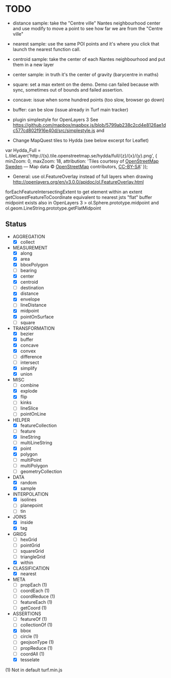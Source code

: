 # TODO

* distance sample: take the "Centre ville" Nantes neighbourhood center and use modify to move a point to see how far we are from the "Centre ville"
* nearest sample: use the same POI points and it's where you click that launch the nearest function call.
* centroid sample: take the center of each Nantes neighbourhood and put them in a new layer
* center sample: in truth it's the center of gravity (barycentre in maths)
* square: set a max extent on the demo. Demo can failed because with sync, sometimes out of bounds and failed assertion.
* concave: issue when some hundred points (too slow, browser go down)
* buffer: can be slow (issue already in Turf main tracker)

* plugin simplestyle for OpenLayers 3 See https://github.com/mapbox/mapbox.js/blob/5799ab238c2cd4e8126ae1dc577cd802f916e40d/src/simplestyle.js and

* Change MapQuest tiles to Hydda (see below excerpt for Leaflet)

var Hydda_Full = L.tileLayer('http://{s}.tile.openstreetmap.se/hydda/full/{z}/{x}/{y}.png', {
  minZoom: 0,
  maxZoom: 18,
  attribution: 'Tiles courtesy of <a href="http://openstreetmap.se/" target="_blank">OpenStreetMap Sweden</a> &mdash; Map data &copy; <a href="http://openstreetmap.org">OpenStreetMap</a> contributors, <a href="http://creativecommons.org/licenses/by-sa/2.0/">CC-BY-SA</a>'
});

* General: use ol.FeatureOverlay instead of full layers when drawing http://openlayers.org/en/v3.0.0/apidoc/ol.FeatureOverlay.html

forEachFeatureIntersectingExtent to get element within an extent
getClosestFeatureToCoordinate equivalent to nearest
jsts "flat" buffer
midpoint exists also in OpenLayers 3 > ol.Sphere.prototype.midpoint and ol.geom.LineString.prototype.getFlatMidpoint

## Status

* AGGREGATION
  * [x] collect
* MEASUREMENT
  * [x] along
  * [x] area
  * [x] bboxPolygon
  * [ ] bearing
  * [x] center
  * [x] centroid
  * [ ] destination
  * [x] distance
  * [x] envelope
  * [ ] lineDistance
  * [x] midpoint
  * [x] pointOnSurface
  * [ ] square
* TRANSFORMATION
  * [x] bezier
  * [x] buffer
  * [x] concave
  * [x] convex
  * [ ] difference
  * [ ] intersect
  * [x] simplify
  * [x] union
* MISC
  * [ ] combine
  * [x] explode
  * [x] flip
  * [ ] kinks
  * [ ] lineSlice
  * [ ] pointOnLine
* HELPER
  * [x] featureCollection
  * [ ] feature
  * [x] lineString
  * [ ] multiLineString
  * [x] point
  * [x] polygon
  * [ ] multiPoint
  * [ ] multiPolygon
  * [ ] geometryCollection
* DATA
  * [x] random
  * [x] sample
* INTERPOLATION
  * [x] isolines
  * [ ] planepoint
  * [ ] tin
* JOINS
  * [x] inside
  * [x] tag
* GRIDS
  * [ ] hexGrid
  * [ ] pointGrid
  * [ ] squareGrid
  * [ ] triangleGrid
  * [x] within
* CLASSIFICATION
  * [x] nearest
* META
  * [ ] propEach (1)
  * [ ] coordEach (1)
  * [ ] coordReduce (1)
  * [ ] featureEach (1)
  * [ ] getCoord (1)
* ASSERTIONS
  * [ ] featureOf (1)
  * [ ] collectionOf (1)
  * [x] bbox
  * [ ] circle (1)
  * [ ] geojsonType (1)
  * [ ] propReduce (1)
  * [ ] coordAll (1)
  * [x] tesselate

(1) Not in default turf.min.js